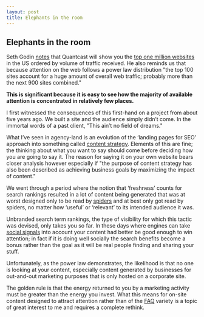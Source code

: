 ```yaml
---
layout: post
title: Elephants in the room
---
```


## Elephants in the room

Seth Godin [notes](http://sethgodin.typepad.com/seths_blog/2011/11/the-largest-independent-content-sites.html) that Quantcast will show you the [top one million websites](http://www.quantcast.com/top-sites) in the US ordered by volume of traffic received. He also reminds us that because attention on the web follows a power law distribution "the top 100 sites account for a huge amount of overall web traffic; probably more than the next 900 sites combined."

__This is significant because it is easy to see how the majority of available attention is concentrated in relatively few places.__

I first witnessed the consequences of this first-hand on a project from about five years ago. We built a site and the audience simply didn’t come. In the immortal words of a past client, "This ain’t no field of dreams."

What I’ve seen in agency-land is an evolution of the ‘landing pages for SEO’ approach into something called [content strategy](http://en.wikipedia.org/wiki/Content_strategy). Elements of this are fine; the thinking about what you want to say should come before deciding how you are going to say it. The reason for saying it on your own website bears closer analysis however especially if "the purpose of content strategy has also been described as achieving business goals by maximizing the impact of content."

We went through a period where the notion that ‘freshness’ counts for search rankings resulted in a lot of content being generated that was at worst designed only to be read by [spiders](http://en.wikipedia.org/wiki/Web_crawler) and at best only got read by spiders, no matter how ‘useful’ or ‘relevant’ to its intended audience it was.

Unbranded search term rankings, the type of visibility for which this tactic was devised, only takes you so far. In these days where engines can take [social signals](http://searchengineland.com/what-social-signals-do-google-bing-really-count-55389) into account your content had better be good enough to win attention; in fact if it is doing well socially the search benefits become a bonus rather than the goal as it will be real people finding and sharing your stuff. 

Unfortunately, as the power law demonstrates, the likelihood is that no one is looking at your content, especially content generated by businesses for out-and-out marketing purposes that is only hosted on a corporate site.

The golden rule is that the energy returned to you by a marketing activity must be greater than the energy you invest. What this means for on-site content designed to attract attention rather than of the [FAQ](http://en.wiktionary.org/wiki/Faq) variety is a topic of great interest to me and requires a complete rethink.